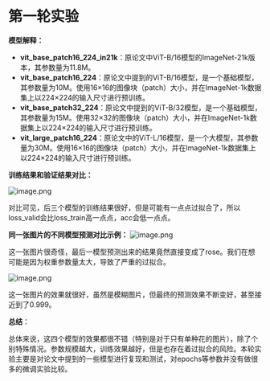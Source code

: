 # 第一轮实验

**模型解释：**

* **vit_base_patch16_224_in21k**：原论文中ViT-B/16模型的ImageNet-21k版本，其参数量为11.8M。
* **vit_base_patch16_224**：原论文中提到的ViT-B/16模型，是一个基础模型，其参数量为10M。使用16×16的图像块（patch）大小，并在ImageNet-1k数据集上以224×224的输入尺寸进行预训练。       
* **vit_base_patch32_224**：原论文中提到的ViT-B/32模型，是一个基础模型，其参数量为15M。使用32×32的图像块（patch）大小，并在ImageNet-1k数据集上以224×224的输入尺寸进行预训练。
* **vit_large_patch16_224**：原论文中的ViT-L/16模型，是一个大模型，其参数量为30M。使用16×16的图像块（patch）大小，并在ImageNet-1k数据集上以224×224的输入尺寸进行预训练。

**训练结果和验证结果对比：**

![image.png](https://youki-1330066034.cos.ap-guangzhou.myqcloud.com/machine-learning/202411162227445.png)

对比可见，后三个模型的训练结果很好，但是可能有一点点过拟合了，所以loss_valid会比loss_train高一点点，acc会低一点点。

**同一张图片的不同模型预测对比示例：**
![image.png](https://youki-1330066034.cos.ap-guangzhou.myqcloud.com/machine-learning/202411162249685.png)

这一张图片很奇怪，最后一模型预测出来的结果竟然直接变成了rose。我们在想可能是因为权重参数量太大，导致了严重的过拟合。


![image.png](https://youki-1330066034.cos.ap-guangzhou.myqcloud.com/machine-learning/202411162250130.png)

这一张图片的效果就很好，虽然是模糊图片，但最终的预测效果不断变好，甚至接近到了0.999。

**总结**：

总体来说，这四个模型的效果都很不错（特别是对于只有单种花的图片），除了个别特殊情况。参数规模越大，训练效果越好，但是也存在着过拟合的风险。本轮实验主要是对论文中提到的一些模型进行复现和测试，对epochs等参数并没有做很多的微调实验比较。